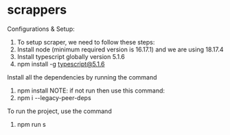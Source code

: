 # scrappers

Configurations & Setup: 

1. To setup scraper, we need to follow these steps: 
2. Install node (minimum required version is 16.17.1) and we are using 18.17.4 
3. Install typescript globally version 5.1.6 
4. npm install -g typescript@5.1.6
   
Install all the dependencies by running the command 
 1. npm install 
NOTE: if not run then use this command: 
 1. npm i --legacy-peer-deps
 
To run the project, use the command 
 1. npm run s
